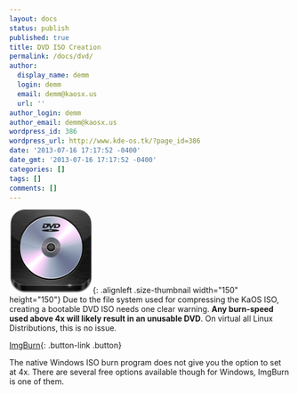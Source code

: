 ```yaml
---
layout: docs
status: publish
published: true
title: DVD ISO Creation
permalink: /docs/dvd/
author:
  display_name: demm
  login: demm
  email: demm@kaosx.us
  url: ''
author_login: demm
author_email: demm@kaosx.us
wordpress_id: 386
wordpress_url: http://www.kde-os.tk/?page_id=386
date: '2013-07-16 17:17:52 -0400'
date_gmt: '2013-07-16 17:17:52 -0400'
categories: []
tags: []
comments: []
---
```

![dvd-icon](/wp-content/uploads/2013/07/dvd-icon-150x150.png){: .alignleft .size-thumbnail width="150" height="150"}
Due to the file system used for compressing the KaOS ISO, creating a bootable DVD ISO needs one clear warning. **Any burn-speed used above 4x will likely result in an unusable DVD**. On virtual all Linux Distributions, this is no issue.

[ImgBurn](http://www.imgburn.com/index.php?act=download){: .button-link .button}

The native Windows ISO burn program does not give you the option to set at 4x. There are several free options available though for Windows, ImgBurn is one of them.
